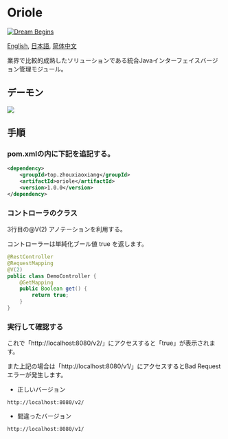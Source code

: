 # Oriole

[![Dream Begins](https://github.com/zhouxiaoxiang/version/actions/workflows/maven.yml/badge.svg?branch=main)](https://github.com/zhouxiaoxiang/version/actions/workflows/maven.yml)

[English](README.md), [日本語](README.ja.md), [简体中文](README.zh-cn.md)

業界で比較的成熟したソリューションである統合Javaインターフェイスバージョン管理モジュール。

## デーモン

[![](https://asciinema.org/a/420152.svg)](https://asciinema.org/a/420152?autoplay=1)

## 手順

### pom.xmlの内に下記を追記する。

```xml
<dependency>
    <groupId>top.zhouxiaoxiang</groupId>
    <artifactId>oriole</artifactId>
    <version>1.0.0</version>
</dependency>
```

### コントローラのクラス

3行目の@V(2) アノテーションを利用する。

コントローラーは単純化ブール値 true を返します。

```java
@RestController
@RequestMapping
@V(2)
public class DemoController {
    @GetMapping
    public Boolean get() {
        return true;
    }
}
```

### 実行して確認する

これで「http://localhost:8080/v2/」にアクセスすると「true」が表示されます。

また上記の場合は「http://localhost:8080/v1/」にアクセスするとBad Requestエラーが発生します。
 
- 正しいバージョン

`http://localhost:8080/v2/`

- 間違ったバージョン
  
`http://localhost:8080/v1/`
